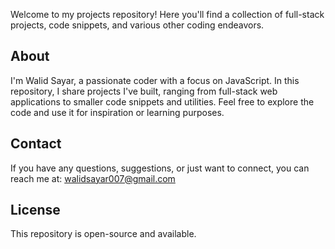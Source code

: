 Welcome to my projects repository! Here you'll find a collection of full-stack projects, code snippets, and various other coding endeavors. 

## About

I'm Walid Sayar, a passionate coder with a focus on JavaScript. In this repository, I share projects I've built, ranging from full-stack web applications to smaller code snippets and utilities. Feel free to explore the code and use it for inspiration or learning purposes.

## Contact

If you have any questions, suggestions, or just want to connect, you can reach me at: walidsayar007@gmail.com

## License

This repository is open-source and available.

